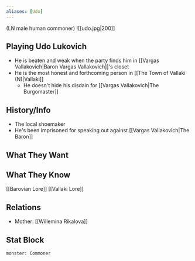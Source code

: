 ```yaml
---
aliases: [Udo]
---
```

(LN male human commoner)
![[udo.jpg|200]]
## Playing Udo Lukovich
- He is beaten and weak when the party finds him in [[Vargas Vallakovich|Baron Vargas Vallakovich]]'s closet
- He is the most honest and forthcoming person in [[The Town of Vallaki (N)|Vallaki]]
	- He doesn't hide his disdain for [[Vargas Vallakovich|The Burgomaster]]

## History/Info
- The local shoemaker
- He's been imprisoned for speaking out against [[Vargas Vallakovich|The Baron]]

## What They Want

## What They Know
[[Barovian Lore]]
[[Vallaki Lore]]

## Relations
- Mother: [[Willemina Rikalova]]

## Stat Block

```statblock
monster: Commoner
```

```dataviewjs
```
